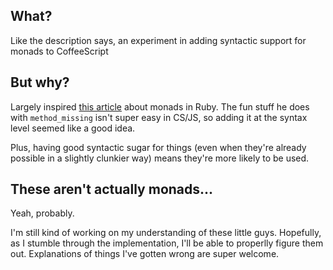 ## What?

Like the description says, an experiment in adding syntactic support for monads to CoffeeScript

## But why?

Largely inspired [this article](http://codon.com/refactoring-ruby-with-monads) about monads in Ruby. The fun stuff he does with `method_missing` isn't super easy in CS/JS, so adding it at the syntax level seemed like a good idea.

Plus, having good syntactic sugar for things (even when they're already possible in a slightly clunkier way) means they're more likely to be used.

## These aren't actually monads...

Yeah, probably. 

I'm still kind of working on my understanding of these little guys. Hopefully, as I stumble through the implementation, I'll be able to properlly figure them out. Explanations of things I've gotten wrong are super welcome.
